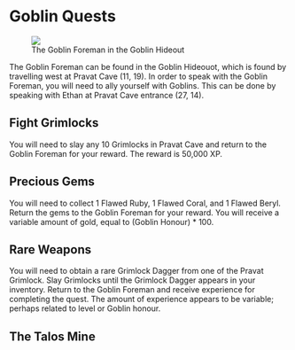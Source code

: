 # Goblin Quests

<figure>
  <img src="../../images/goblin_hideout.jpg" />
  <figcaption>The Goblin Foreman in the Goblin Hideout</figcaption>
</figure>

The Goblin Foreman can be found in the Goblin Hideouot, which is found by travelling west at Pravat Cave (11, 19). In order to speak with the Goblin Foreman, you will need to ally yourself with Goblins. This can be done by speaking with Ethan at Pravat Cave entrance (27, 14).

## Fight Grimlocks

You will need to slay any 10 Grimlocks in Pravat Cave and return to the Goblin Foreman for your reward. The reward is 50,000 XP.

## Precious Gems

You will need to collect 1 Flawed Ruby, 1 Flawed Coral, and 1 Flawed Beryl. Return the gems to the Goblin Foreman for your reward. You will receive a variable amount of gold, equal to (Goblin Honour) * 100.

## Rare Weapons

You will need to obtain a rare Grimlock Dagger from one of the Pravat Grimlock. Slay Grimlocks until the Grimlock Dagger appears in your inventory. Return to the Goblin Foreman and receive experience for completing the quest. The amount of experience appears to be variable; perhaps related to level or Goblin honour.

## The Talos Mine

